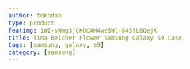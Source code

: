 ```yaml
---
author: tokodab
type: product
featimg: 1WI-sWmg3jCKQQAH4wzBWl-84SfL0OejK
title: Tina Belcher Flower Samsung Galaxy S9 Case
tags: [samsung, galaxy, s9]
category: [samsung]
---
```

